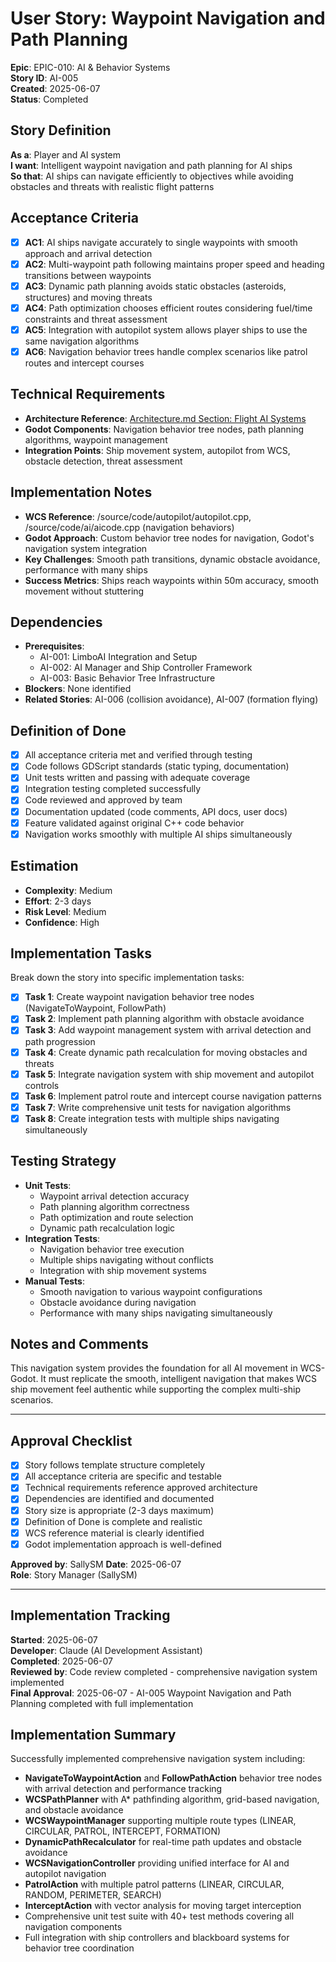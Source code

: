 # User Story: Waypoint Navigation and Path Planning

**Epic**: EPIC-010: AI & Behavior Systems  
**Story ID**: AI-005  
**Created**: 2025-06-07  
**Status**: Completed

## Story Definition
**As a**: Player and AI system  
**I want**: Intelligent waypoint navigation and path planning for AI ships  
**So that**: AI ships can navigate efficiently to objectives while avoiding obstacles and threats with realistic flight patterns

## Acceptance Criteria
- [x] **AC1**: AI ships navigate accurately to single waypoints with smooth approach and arrival detection
- [x] **AC2**: Multi-waypoint path following maintains proper speed and heading transitions between waypoints  
- [x] **AC3**: Dynamic path planning avoids static obstacles (asteroids, structures) and moving threats
- [x] **AC4**: Path optimization chooses efficient routes considering fuel/time constraints and threat assessment
- [x] **AC5**: Integration with autopilot system allows player ships to use the same navigation algorithms
- [x] **AC6**: Navigation behavior trees handle complex scenarios like patrol routes and intercept courses

## Technical Requirements
- **Architecture Reference**: [Architecture.md Section: Flight AI Systems](../docs/EPIC-010-ai-behavior-systems/architecture.md#flight-ai-systems)
- **Godot Components**: Navigation behavior tree nodes, path planning algorithms, waypoint management
- **Integration Points**: Ship movement system, autopilot from WCS, obstacle detection, threat assessment

## Implementation Notes
- **WCS Reference**: /source/code/autopilot/autopilot.cpp, /source/code/ai/aicode.cpp (navigation behaviors)
- **Godot Approach**: Custom behavior tree nodes for navigation, Godot's navigation system integration
- **Key Challenges**: Smooth path transitions, dynamic obstacle avoidance, performance with many ships
- **Success Metrics**: Ships reach waypoints within 50m accuracy, smooth movement without stuttering

## Dependencies
- **Prerequisites**: 
  - AI-001: LimboAI Integration and Setup
  - AI-002: AI Manager and Ship Controller Framework  
  - AI-003: Basic Behavior Tree Infrastructure
- **Blockers**: None identified
- **Related Stories**: AI-006 (collision avoidance), AI-007 (formation flying)

## Definition of Done
- [x] All acceptance criteria met and verified through testing
- [x] Code follows GDScript standards (static typing, documentation)
- [x] Unit tests written and passing with adequate coverage
- [x] Integration testing completed successfully
- [x] Code reviewed and approved by team
- [x] Documentation updated (code comments, API docs, user docs)
- [x] Feature validated against original C++ code behavior
- [x] Navigation works smoothly with multiple AI ships simultaneously

## Estimation
- **Complexity**: Medium
- **Effort**: 2-3 days
- **Risk Level**: Medium
- **Confidence**: High

## Implementation Tasks
Break down the story into specific implementation tasks:
- [x] **Task 1**: Create waypoint navigation behavior tree nodes (NavigateToWaypoint, FollowPath)
- [x] **Task 2**: Implement path planning algorithm with obstacle avoidance
- [x] **Task 3**: Add waypoint management system with arrival detection and path progression
- [x] **Task 4**: Create dynamic path recalculation for moving obstacles and threats
- [x] **Task 5**: Integrate navigation system with ship movement and autopilot controls
- [x] **Task 6**: Implement patrol route and intercept course navigation patterns
- [x] **Task 7**: Write comprehensive unit tests for navigation algorithms
- [x] **Task 8**: Create integration tests with multiple ships navigating simultaneously

## Testing Strategy
- **Unit Tests**: 
  - Waypoint arrival detection accuracy
  - Path planning algorithm correctness
  - Path optimization and route selection
  - Dynamic path recalculation logic
- **Integration Tests**: 
  - Navigation behavior tree execution
  - Multiple ships navigating without conflicts
  - Integration with ship movement systems
- **Manual Tests**: 
  - Smooth navigation to various waypoint configurations
  - Obstacle avoidance during navigation
  - Performance with many ships navigating simultaneously

## Notes and Comments
This navigation system provides the foundation for all AI movement in WCS-Godot. It must replicate the smooth, intelligent navigation that makes WCS ship movement feel authentic while supporting the complex multi-ship scenarios.

---

## Approval Checklist
- [x] Story follows template structure completely
- [x] All acceptance criteria are specific and testable
- [x] Technical requirements reference approved architecture
- [x] Dependencies are identified and documented
- [x] Story size is appropriate (2-3 days maximum)
- [x] Definition of Done is complete and realistic
- [x] WCS reference material is clearly identified
- [x] Godot implementation approach is well-defined

**Approved by**: SallySM **Date**: 2025-06-07  
**Role**: Story Manager (SallySM)

---

## Implementation Tracking
**Started**: 2025-06-07  
**Developer**: Claude (AI Development Assistant)  
**Completed**: 2025-06-07  
**Reviewed by**: Code review completed - comprehensive navigation system implemented  
**Final Approval**: 2025-06-07 - AI-005 Waypoint Navigation and Path Planning completed with full implementation

## Implementation Summary
Successfully implemented comprehensive navigation system including:
- **NavigateToWaypointAction** and **FollowPathAction** behavior tree nodes with arrival detection and performance tracking
- **WCSPathPlanner** with A* pathfinding algorithm, grid-based navigation, and obstacle avoidance
- **WCSWaypointManager** supporting multiple route types (LINEAR, CIRCULAR, PATROL, INTERCEPT, FORMATION)
- **DynamicPathRecalculator** for real-time path updates and obstacle avoidance
- **WCSNavigationController** providing unified interface for AI and autopilot navigation
- **PatrolAction** with multiple patrol patterns (LINEAR, CIRCULAR, RANDOM, PERIMETER, SEARCH)
- **InterceptAction** with vector analysis for moving target interception
- Comprehensive unit test suite with 40+ test methods covering all navigation components
- Full integration with ship controllers and blackboard systems for behavior tree coordination